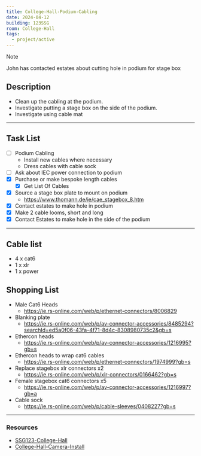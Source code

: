 ```yaml
---
title: College-Hall-Podium-Cabling
date: 2024-04-12
building: 123SSG
room: College-Hall
tags:
  - project/active
---
```


> [!Note]
> John has contacted estates about cutting hole in podium for stage box


## Description

- Clean up the cabling at the podium. 
- Investigate putting a stage box on the side of the podium.
- Investigate using cable mat

---

## Task List

- [ ] Podium Cabling
	-  Install new cables where necessary
	-  Dress cables with cable sock
- [ ] Ask about IEC power connection to podium
- [x] Purchase or make bespoke length cables
	- [x] Get List Of Cables
- [x] Source a stage box plate to mount on podium
	- https://www.thomann.de/ie/cae_stagebox_8.htm
- [x] Contact estates to make hole in podium
- [x] Make 2 cable looms, short and long
- [x] Contact Estates to make hole in the side of the podium

---

## Cable list

- 4 x cat6
- 1 x xlr
- 1 x power

## Shopping List
- Male Cat6 Heads
	- https://ie.rs-online.com/web/p/ethernet-connectors/8006829
- Blanking plate
	- https://ie.rs-online.com/web/p/av-connector-accessories/8485294?searchId=ed5a0f06-43fa-4f71-8d4c-8308980735c2&gb=s
- Ethercon heads
	- https://ie.rs-online.com/web/p/av-connector-accessories/1216995?gb=s
- Ethercon heads to wrap cat6 cables
	- https://ie.rs-online.com/web/p/ethernet-connectors/1974999?gb=s
- Replace stagebox xlr connectors x2
	- https://ie.rs-online.com/web/p/xlr-connectors/0166462?gb=s
- Female stagebox cat6 connectors x5
	- https://ie.rs-online.com/web/p/av-connector-accessories/1216997?gb=a
- Cable sock
	- https://ie.rs-online.com/web/p/cable-sleeves/0408227?gb=s


---
### Resources

- [SSG123-College-Hall](../03-Resources/Rooms/SSG123-College-Hall.md)
- [College-Hall-Camera-Install](College-Hall-Camera-Install.md)